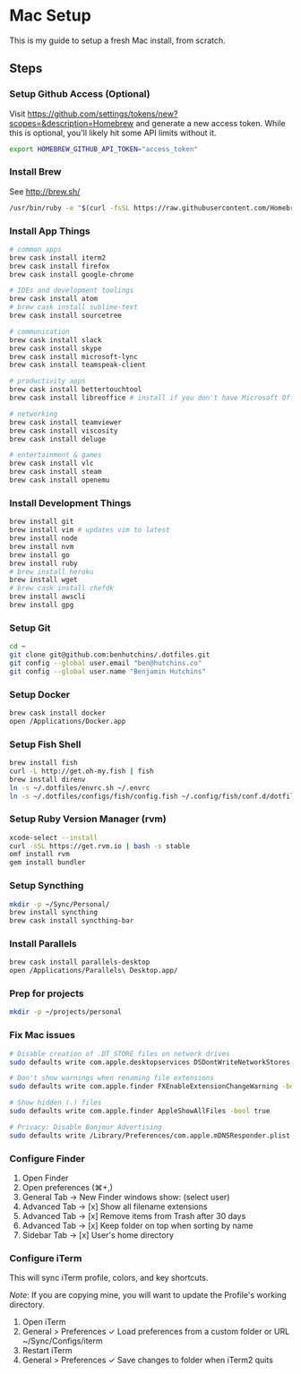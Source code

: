 # Mac Setup

This is my guide to setup a fresh Mac install, from scratch.

## Steps

### Setup Github Access (Optional)

  Visit https://github.com/settings/tokens/new?scopes=&description=Homebrew and generate a new access token. While this is optional, you'll likely hit some API limits without it.

  ```bash
  export HOMEBREW_GITHUB_API_TOKEN="access_token"
  ```

### Install Brew

  See http://brew.sh/

  ```bash
  /usr/bin/ruby -e "$(curl -fsSL https://raw.githubusercontent.com/Homebrew/install/master/install)"
  ```

### Install App Things

  ```bash
  # common apps
  brew cask install iterm2
  brew cask install firefox
  brew cask install google-chrome

  # IDEs and development toolings
  brew cask install atom
  # brew cask install sublime-text
  brew cask install sourcetree

  # communication
  brew cask install slack
  brew cask install skype
  brew cask install microsoft-lync
  brew cask install teamspeak-client

  # productivity apps
  brew cask install bettertouchtool
  brew cask install libreoffice # install if you don't have Microsoft Office for Mac

  # networking
  brew cask install teamviewer
  brew cask install viscosity
  brew cask install deluge

  # entertainment & games
  brew cask install vlc
  brew cask install steam
  brew cask install openemu
  ```

### Install Development Things

  ```bash
  brew install git
  brew install vim # updates vim to latest
  brew install node
  brew install nvm
  brew install go
  brew install ruby
  # brew install heroku
  brew install wget
  # brew cask install chefdk
  brew install awscli
  brew install gpg
  ```

### Setup Git

  ```bash
  cd ~
  git clone git@github.com:benhutchins/.dotfiles.git
  git config --global user.email "ben@hutchins.co"
  git config --global user.name "Benjamin Hutchins"
  ```

### Setup Docker

  ```bash
  brew cask install docker
  open /Applications/Docker.app
  ```

### Setup Fish Shell

  ```bash
  brew install fish
  curl -L http://get.oh-my.fish | fish
  brew install direnv
  ln -s ~/.dotfiles/envrc.sh ~/.envrc
  ln -s ~/.dotfiles/configs/fish/config.fish ~/.config/fish/conf.d/dotfiles.fish
  ```

### Setup Ruby Version Manager (rvm)

  ```bash
  xcode-select --install
  curl -sSL https://get.rvm.io | bash -s stable
  omf install rvm
  gem install bundler
  ```

### Setup Syncthing

  ```bash
  mkdir -p ~/Sync/Personal/
  brew install syncthing
  brew cask install syncthing-bar
  ```

### Install Parallels

  ```bash
  brew cask install parallels-desktop
  open /Applications/Parallels\ Desktop.app/
  ```

### Prep for projects

  ```bash
  mkdir -p ~/projects/personal
  ```

### Fix Mac issues

  ```bash
  # Disable creation of .DT_STORE files on network drives
  sudo defaults write com.apple.desktopservices DSDontWriteNetworkStores true
  
  # Don't show warnings when renaming file extensions
  sudo defaults write com.apple.finder FXEnableExtensionChangeWarning -bool false
  
  # Show hidden (.) files
  sudo defaults write com.apple.finder AppleShowAllFiles -bool true
  
  # Privacy: Disable Bonjour Advertising
  sudo defaults write /Library/Preferences/com.apple.mDNSResponder.plist NoMulticastAdvertisements -bool true
  ```

### Configure Finder

  1. Open Finder
  2. Open preferences (⌘+,)
  3. General Tab → New Finder windows show: (select user)
  4. Advanced Tab → [x] Show all filename extensions
  5. Advanced Tab → [x] Remove items from Trash after 30 days
  6. Advanced Tab → [x] Keep folder on top when sorting by name
  7. Sidebar Tab → [x] User's home directory

### Configure iTerm

This will sync iTerm profile, colors, and key shortcuts.

*Note*: If you are copying mine, you will want to update the Profile's working directory.

  1. Open iTerm
  2. General > Preferences
     ✓ Load preferences from a custom folder or URL
     ~/Sync/Configs/iterm
  3. Restart iTerm
  4. General > Preferences
     ✓ Save changes to folder when iTerm2 quits

